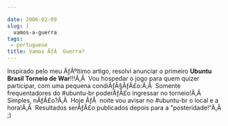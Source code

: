 ```yaml
---

date: 2006-02-09
slug: |
  vamos-a-guerra
tags:
 - portuguese
title: Vamos ÃƒÂ  Guerra?
---
```


Inspirado pelo meu ÃƒÂºltimo artigo, resolvi anunciar o primeiro
**Ubuntu Brasil Torneio de War**!!!Ã‚Â  Vou hospedar o jogo para quem
quizer participar, com uma pequena condiÃƒÂ§ÃƒÂ£o:Ã‚Â  Somente
frequentadores do \#ubuntu-br poderÃƒÂ£o ingressar no torneio!Ã‚Â 
Simples, nÃƒÂ£o?Ã‚Â  Hoje ÃƒÂ  noite vou avisar no \#ubuntu-br o local e
a hora!Ã‚Â  Resultados serÃƒÂ£o publicados depois para a
"posteridade!"Ã‚Â  ;)
